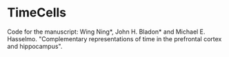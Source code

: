 # TimeCells
Code for the manuscript: Wing Ning*, John H. Bladon* and Michael E. Hasselmo. "Complementary representations of time in the prefrontal cortex and hippocampus".
